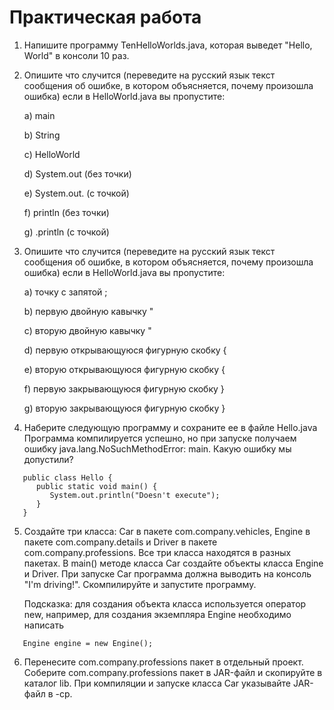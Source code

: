 ﻿# Практическая работа


1. Напишите программу TenHelloWorlds.java, которая выведет "Hello, World" в консоли 10 раз.

2. Опишите что случится (переведите на русский язык текст сообщения об ошибке,
   в котором объясняется, почему произошла ошибка) если в HelloWorld.java вы пропустите:

   a) main

   b) String

   c) HelloWorld

   d) System.out (без точки)

   e) System.out. (c точкой)

   f) println (без точки)

   g) .println (c точкой)

3. Опишите что случится (переведите на русский язык текст сообщения об ошибке,
   в котором объясняется, почему произошла ошибка) если в HelloWorld.java вы пропустите:

   a) точку с запятой ;

   b) первую двойную кавычку "

   с) вторую двойную кавычку "

   d) первую открывающуюся фигурную скобку {

   e) вторую открывающуюся фигурную скобку {

   f) первую закрывающуюся фигурную скобку }

   g) вторую закрывающуюся фигурную скобку }

4. Наберите следующую программу и сохраните ее в файле Hello.java
   Программа компилируется успешно, но при запуске получаем ошибку
   java.lang.NoSuchMethodError: main.
   Какую ошибку мы допустили?
```
   public class Hello {
      public static void main() {
         System.out.println("Doesn't execute");
      }
   }
```

5. Создайте три класса: Car в пакете com.company.vehicles, 
   Engine в пакете com.company.details и 
   Driver в пакете com.company.professions. 
   Все три класса находятся в разных пакетах. 
   В main() методе класса Car создайте объекты класса Engine и Driver. 
   При запуске Car программа должна выводить на консоль "I'm driving!". 
   Скомпилируйте и запустите программу.

   Подсказка: для создания объекта класса используется оператор new, например,
   для создания экземпляра Engine необходимо написать
```
   Engine engine = new Engine();
```

6. Перенесите com.company.professions пакет в отдельный проект. 
   Соберите com.company.professions пакет в JAR-файл и скопируйте в каталог lib. 
   При компиляции и запуске класса Car указывайте JAR-файл в -cp.
